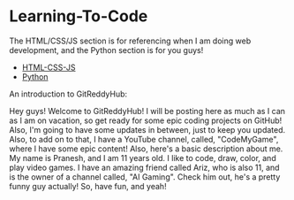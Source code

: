 # Learning-To-Code
The HTML/CSS/JS section is for referencing when I am doing web development, and the Python section is for you guys!

 * [HTML-CSS-JS](./HTML-CSS-JS)
 * [Python](./Python)

An introduction to GitReddyHub:

Hey guys! Welcome to GitReddyHub! I will be posting here as much as I can as I am on vacation, so get ready for some epic coding projects on GitHub! Also, I'm going to have some updates in between, just to keep you updated. Also, to add on to that, I have a YouTube channel, called, "CodeMyGame", where I have some epic content! Also, here's a basic description about me. My name is Pranesh, and I am 11 years old. I like to code, draw, color, and play video games. I have an amazing friend called Ariz, who is also 11, and is the owner of a channel called, "AI Gaming". Check him out, he's a pretty funny guy actually! So, have fun, and yeah!


